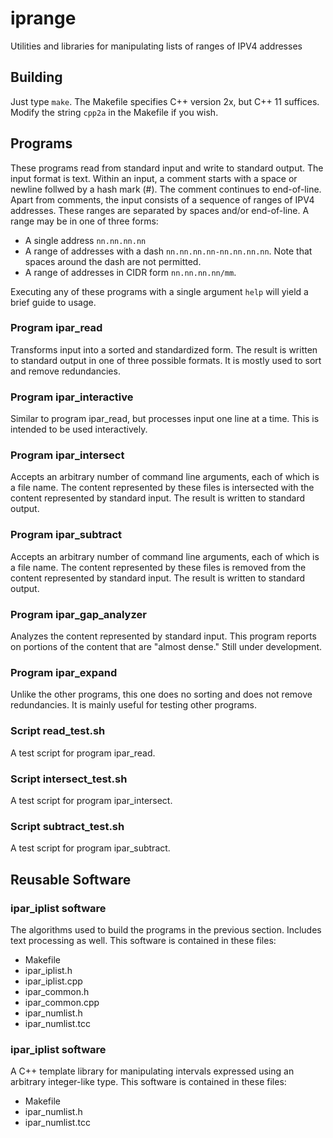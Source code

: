 # iprange
Utilities and libraries for manipulating lists of ranges of IPV4 addresses

## Building

Just type `make`. The Makefile specifies C++ version 2x, but  C++ 11 suffices.
Modify the string `cpp2a` in the Makefile if you wish.

## Programs

These programs read from standard input and write to standard
output. The input format is text. Within an input, a comment starts
with a space or newline follwed by a hash mark (#). The comment
continues to end-of-line.  Apart from comments, the input consists
of a sequence of ranges of IPV4 addresses. These ranges are separated
by spaces and/or end-of-line. A range may be in one of three forms:

* A single address `nn.nn.nn.nn`
* A range of addresses with a dash `nn.nn.nn.nn-nn.nn.nn.nn`. Note that spaces
around the dash are not permitted.
* A range of addresses in CIDR form `nn.nn.nn.nn/mm`.

Executing any of these programs with a single argument `help` will yield a
brief guide to usage.

### Program ipar_read

Transforms input into a sorted and standardized form. The result is written to
standard output in one of three possible formats. It is mostly used to sort
and remove redundancies.

### Program ipar_interactive

Similar to program ipar_read, but processes input one line at a time. This is
intended to be used interactively.

### Program ipar_intersect

Accepts an arbitrary number of command line arguments, each of which is a file
name. The content represented by these files is intersected with the content
represented by standard input. The result is written to standard output.

### Program ipar_subtract

Accepts an arbitrary number of command line arguments, each of which is a file
name. The content represented by these files is removed from the content
represented by standard input. The result is written to standard output.

### Program ipar_gap_analyzer

Analyzes the content represented by standard input. This program reports on
portions of the content that are "almost dense." Still under development.

### Program ipar_expand

Unlike the other programs, this one does no sorting and does not remove
redundancies. It is mainly useful for testing other programs.

### Script read_test.sh

A test script for program ipar_read.

### Script intersect_test.sh

A test script for program ipar_intersect.

### Script subtract_test.sh

A test script for program ipar_subtract.

## Reusable Software

### ipar_iplist software

The algorithms used to build the programs in the previous section. Includes
text processing as well. This software is contained in these files:
* Makefile
* ipar_iplist.h
* ipar_iplist.cpp
* ipar_common.h
* ipar_common.cpp
* ipar_numlist.h
* ipar_numlist.tcc

### ipar_iplist software

A C++ template library for manipulating intervals expressed using an arbitrary
integer-like type. This software is contained in these files:
* Makefile
* ipar_numlist.h
* ipar_numlist.tcc
